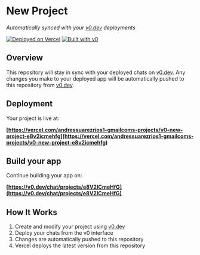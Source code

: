 # New Project

*Automatically synced with your [v0.dev](https://v0.dev) deployments*

[![Deployed on Vercel](https://img.shields.io/badge/Deployed%20on-Vercel-black?style=for-the-badge&logo=vercel)](https://vercel.com/andressuarezrios1-gmailcoms-projects/v0-new-project-e8v2icmehfg)
[![Built with v0](https://img.shields.io/badge/Built%20with-v0.dev-black?style=for-the-badge)](https://v0.dev/chat/projects/e8V2ICmeHfG)

## Overview

This repository will stay in sync with your deployed chats on [v0.dev](https://v0.dev).
Any changes you make to your deployed app will be automatically pushed to this repository from [v0.dev](https://v0.dev).

## Deployment

Your project is live at:

**[https://vercel.com/andressuarezrios1-gmailcoms-projects/v0-new-project-e8v2icmehfg](https://vercel.com/andressuarezrios1-gmailcoms-projects/v0-new-project-e8v2icmehfg)**

## Build your app

Continue building your app on:

**[https://v0.dev/chat/projects/e8V2ICmeHfG](https://v0.dev/chat/projects/e8V2ICmeHfG)**

## How It Works

1. Create and modify your project using [v0.dev](https://v0.dev)
2. Deploy your chats from the v0 interface
3. Changes are automatically pushed to this repository
4. Vercel deploys the latest version from this repository